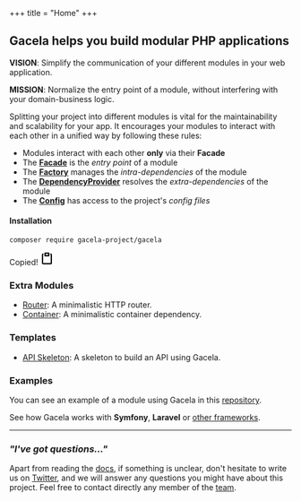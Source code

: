 +++
title = "Home"
+++

## Gacela helps you build modular PHP applications

**VISION**: Simplify the communication of your different modules in your web application.

**MISSION**: Normalize the entry point of a module, without interfering with your domain-business logic.

Splitting your project into different modules is vital for the maintainability and scalability for your app.
It encourages your modules to interact with each other in a unified way by following these rules:

- Modules interact with each other **only** via their **Facade**
- The [**Facade**](/docs/facade) is the *entry point* of a module
- The [**Factory**](/docs/factory) manages the *intra-dependencies* of the module
- The [**DependencyProvider**](/docs/dependency-provider) resolves the *extra-dependencies* of the module
- The [**Config**](/docs/config) has access to the project's *config files*

#### Installation

<div id="installation-composer">
    <pre><code>composer require gacela-project/gacela</code></pre>
    <span class="button-copy-code-snippet tooltip" onclick="document.execCommand('copy')">
        <span class="tooltip-text">Copied!</span>
        <svg aria-hidden="true" viewBox="0 0 16 16" data-view-component="true" height="24" width="24">
            <path fill-rule="evenodd" d="M5.75 1a.75.75 0 00-.75.75v3c0 .414.336.75.75.75h4.5a.75.75 0 00.75-.75v-3a.75.75 0 00-.75-.75h-4.5zm.75 3V2.5h3V4h-3zm-2.874-.467a.75.75 0 00-.752-1.298A1.75 1.75 0 002 3.75v9.5c0 .966.784 1.75 1.75 1.75h8.5A1.75 1.75 0 0014 13.25v-9.5a1.75 1.75 0 00-.874-1.515.75.75 0 10-.752 1.298.25.25 0 01.126.217v9.5a.25.25 0 01-.25.25h-8.5a.25.25 0 01-.25-.25v-9.5a.25.25 0 01.126-.217z"></path>
        </svg>
    </span>
</div>

### Extra Modules

- [Router](https://github.com/gacela-project/router): A minimalistic HTTP router.
- [Container](https://github.com/gacela-project/container): A minimalistic container dependency.

### Templates

- [API Skeleton](https://github.com/gacela-project/api-skeleton): A skeleton to build an API using Gacela.

### Examples

You can see an example of a module using Gacela in this [repository](https://github.com/gacela-project/gacela-example).

See how Gacela works with **Symfony**, **Laravel** or [other frameworks](/docs/other-frameworks/).

---

### *"I've got questions..."*

Apart from reading the [docs](/docs/bootstrap), if something is unclear, don't hesitate to write us 
on [Twitter](https://twitter.com/gacela_project), and we will answer any questions you might have about this project.
Feel free to contact directly any member of the [team](/team).
